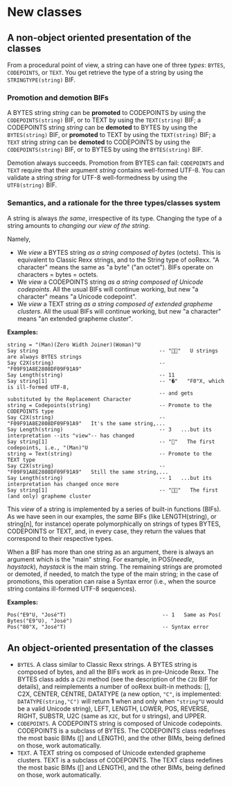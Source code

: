 # New classes

## A non-object oriented presentation of the classes

From a procedural point of view, a string can have one of three _types_: ``BYTES``, ``CODEPOINTS``, or ``TEXT``. You get retrieve the type of a string by using the ``STRINGTYPE(string)`` BIF. 

### Promotion and demotion BIFs

A BYTES string _string_ can be __promoted__ to CODEPOINTS by using the ``CODEPOINTS(string)`` BIF, or to TEXT by using the ``TEXT(string)`` BIF; a CODEPOINTS string _string_ can be __demoted__ to BYTES by using the ``BYTES(string)`` BIF, or __promoted__ to TEXT by using the ``TEXT(string)`` BIF; a ``TEXT`` string _string_ can be __demoted__ to CODEPOINTS by using the ``CODEPOINTS(string)`` BIF, or to BYTES by using the ``BYTES(string)`` BIF.

Demotion always succeeds. Promotion from BYTES can fail: ``CODEPOINTS`` and ``TEXT`` require that their argument _string_ contains well-formed UTF-8. You can validate a string _string_ for UTF-8 well-formedness by using the ``UTF8(string)`` BIF.

### Semantics, and a rationale for the three types/classes system

A string is always _the same_, irrespective of its type. Changing the type of a string amounts to _changing our view of the string_.

Namely,

* We _view_ a BYTES string _as a string composed of bytes_ (octets). This is equivalent to Classic Rexx strings, and to the String type of ooRexx. "A character" means the same as "a byte" ("an octet"). BIFs operate on characters = bytes = octets.
* We _view_ a CODEPOINTS string _as a string composed of Unicode codepoints_. All the usual BIFs will continue working, but new "a character" means "a Unicode codepoint".
* We _view_ a TEXT string _as a string composed of extended grapheme clusters_. All the usual BIFs will continue working, but new "a character" means "an extended grapheme cluster".

__Examples:__

```
string = "(Man)(Zero Width Joiner)(Woman)"U
Say string                                       -- "👨‍👩"   U strings are always BYTES strings
Say C2X(string)                                  -- "F09F91A8E2808DF09F91A9"
Say Length(string)                               -- 11
Say string[1]                                    -- "�"   "F0"X, which is ill-formed UTF-8,
                                                 -- and gets substituted by the Replacement Character
string = Codepoints(string)                      -- Promote to the CODEPOINTS type
Say C2X(string)                                  -- "F09F91A8E2808DF09F91A9"   It's the same string,...
Say Length(string)                               -- 3   ...but its interpretation --its "view"-- has changed
Say string[1]                                    -- "👨"   The first codepoints, i.e., "(Man)"U
string = Text(string)                            -- Promote to the TEXT type
Say C2X(string)                                  -- "F09F91A8E2808DF09F91A9"   Still the same string,...
Say Length(string)                               -- 1   ...but its interpretation has changed once more
Say string[1]                                    -- "👨‍👩"   The first (and only) grapheme cluster
```

This _view_ of a string is implemented by a series of built-in functions (BIFs). As we have seen in our examples, the _same_ BIFs (like LENGTH(string), or string[n], for instance) operate polymorphically on strings of types BYTES, CODEPOINTS or TEXT, and, in every case, they return the values that correspond to their respective types.

When a BIF has more than one string as an argument, there is always an argument which is the "main" string. For example, in POS(_needle_, _haystack_), _haystack_ is the main string. The remaining strings are  promoted or demoted, if needed, to match the type of the main string; in the case of promotions, this operation can raise a Syntax error (i.e., when the source string contains ill-formed UTF-8 sequences).

__Examples:__

```
Pos("E9"U, "José"T)                               -- 1   Same as Pos( Bytes("E9"U), "José")
Pos("80"X, "José"T)                               -- Syntax error
```

## An object-oriented presentation of the classes

* ``BYTES``. A class similar to Classic Rexx strings. A BYTES string is composed of bytes, and all the BIFs work as in pre-Unicode Rexx. The BYTES class adds a ``C2U`` method (see the description of the ``C2U`` BIF for 
  details), and reimplements a number of ooRexx built-in methods: \[\], C2X, CENTER, CENTRE, DATATYPE (a new option, ``"C"``, is implemented: ``DATATYPE(string,"C")`` will return __1__ when and only when ``"string"U`` 
  would be a valid Unicode string), LEFT, LENGTH, LOWER, POS, REVERSE, RIGHT, SUBSTR, U2C (same as ``X2C``, but for ``U`` strings), and UPPER.
* ``CODEPOINTS``. A CODEPOINTS string is composed of Unicode codepoints. CODEPOINTS is a subclass of BYTES. The CODEPOINTS class redefines the most basic BIMs (\[\] and LENGTH), and the other BIMs, being defined on 
  those, work automatically.
* ``TEXT``. A TEXT string os composed of Unicode extended grapheme clusters. TEXT is a subclass of CODEPOINTS. The TEXT class redefines the most basic BIMs (\[\] and LENGTH), and the other BIMs, being defined on
  those, work automatically.
